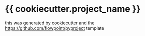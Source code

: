 # {{ cookiecutter.project_name }}

this was generated by cookiecutter and the https://github.com/flowpoint/pyproject template
